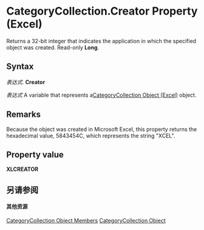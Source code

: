 
# CategoryCollection.Creator Property (Excel)

Returns a 32-bit integer that indicates the application in which the specified object was created. Read-only  **Long**.


## Syntax

 _表达式_. **Creator**

 _表达式_ A variable that represents a[CategoryCollection Object (Excel)](5fc7e8c2-6fcb-8726-36f8-d4ae8c2c91e1.md) object.


## Remarks

Because the object was created in Microsoft Excel, this property returns the hexadecimal value, 5843454C, which represents the string "XCEL".


## Property value

 **XLCREATOR**


## 另请参阅


#### 其他资源


[CategoryCollection Object Members](http://msdn.microsoft.com/library/39a6f85c-2219-79df-cbbc-0bcc21a517e8%28Office.15%29.aspx)
[CategoryCollection Object](5fc7e8c2-6fcb-8726-36f8-d4ae8c2c91e1.md)